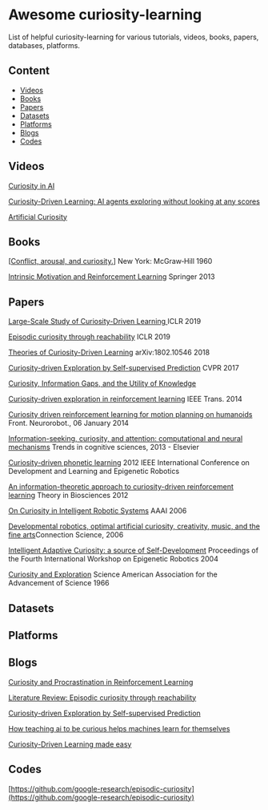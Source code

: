 # Awesome curiosity-learning

List of helpful curiosity-learning for various tutorials, videos, books, papers, databases, platforms.

## Content

- [Videos](#videos)
- [Books](#books)
- [Papers](#papers) 
- [Datasets](#datasets)
- [Platforms](#platforms)
- [Blogs](#blogs)
- [Codes](#Codes)

## Videos

[Curiosity in AI](https://www.youtube.com/watch?v=xPCCyiw8M2U)

[Curiosity-Driven Learning: AI agents exploring without looking at any scores](https://www.youtube.com/watch?v=l1FqtAHfJLI)

[Artificial Curiosity](https://www.youtube.com/watch?v=aom4RMOHezc)



## Books

[[Conflict, arousal, and curiosity.](https://psycnet.apa.org/record/2006-09643-000?doi=1)]  New York: McGraw‐Hill 1960

[Intrinsic Motivation and Reinforcement Learning](https://link.springer.com/chapter/10.1007/978-3-642-32375-1_2)    Springer 2013

## Papers

[Large-Scale Study of Curiosity-Driven Learning ](https://arxiv.org/abs/1808.04355)  ICLR 2019

[Episodic curiosity through reachability](https://arxiv.org/abs/1810.02274)  ICLR 2019

[Theories of Curiosity-Driven Learning](https://arxiv.org/pdf/1802.10546.pdf)  arXiv:1802.10546 2018

[Curiosity-driven Exploration by Self-supervised Prediction](http://openaccess.thecvf.com/content_cvpr_2017_workshops/w5/papers/Pathak_Curiosity-Driven_Exploration_by_CVPR_2017_paper.pdf)  CVPR 2017

[Curiosity, Information Gaps, and the Utility of Knowledge](https://www.cmu.edu/dietrich/sds/docs/golman/Curiosity%2C%20Information%20Gaps%2C%20and%20the%20Utility%20of%20Knowledge%20Golman_Loewenstein%20April%202015.pdf)

[Curiosity-driven exploration in reinforcement learning](https://ieeexplore.ieee.org/abstract/document/6848933) IEEE Trans. 2014

[Curiosity driven reinforcement learning for motion planning on humanoids](https://www.frontiersin.org/articles/10.3389/fnbot.2013.00025/full)  Front. Neurorobot., 06 January 2014

[Information-seeking, curiosity, and attention: computational and neural mechanisms](https://www.sciencedirect.com/science/article/pii/S1364661313002052)   Trends in cognitive sciences, 2013 - Elsevier

[Curiosity-driven phonetic learning](https://ieeexplore.ieee.org/document/6400583)  2012 IEEE International Conference on Development and Learning and Epigenetic Robotics

[An information-theoretic approach to curiosity-driven reinforcement learning](https://link-springer-com.ezlibproxy1.ntu.edu.sg/article/10.1007/s12064-011-0142-z) Theory in Biosciences 2012

[On Curiosity in Intelligent Robotic Systems](https://www.aaai.org/Papers/Symposia/Fall/2006/FS-06-05/FS06-05-008.pdf) AAAI 2006

[Developmental robotics, optimal artificial curiosity, creativity, music, and the fine arts](ftp://ftp.idsia.ch/pub/juergen/curiosity2006.pdf)Connection Science, 2006

[Intelligent Adaptive Curiosity: a source of Self-Development](http://citeseerx.ist.psu.edu/viewdoc/download?doi=10.1.1.58.3374&rep=rep1&type=pdf)   Proceedings of the Fourth International Workshop on Epigenetic Robotics  2004

[Curiosity and Exploration](https://www.jstor.org/stable/1719694?seq=1#page_scan_tab_contents)  Science American Association for the Advancement of Science  1966


## Datasets



## Platforms



## Blogs

[Curiosity and Procrastination in Reinforcement Learning](http://ai.googleblog.com/2018/10/curiosity-and-procrastination-in.html)

[Literature Review: Episodic curiosity through reachability](https://vitalab.github.io/deep-learning/2018/10/26/episodic_curiosity_through_reachability.html)

[Curiosity-driven Exploration by 
Self-supervised Prediction](https://pathak22.github.io/noreward-rl/)

[How teaching ai to be curious helps machines learn for themselves](https://www.theverge.com/2018/11/1/18051196/ai-artificial-intelligence-curiosity-openai-montezumas-revenge-noisy-tv-problem)

[Curiosity-Driven Learning made easy](https://towardsdatascience.com/curiosity-driven-learning-made-easy-part-i-d3e5a2263359)


## Codes

[https://github.com/google-research/episodic-curiosity](https://github.com/google-research/episodic-curiosity)

